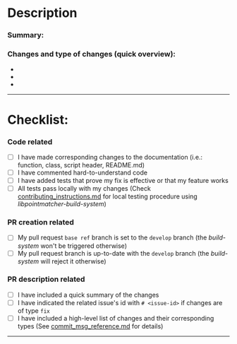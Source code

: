 # Description

### Summary:


### Changes and type of changes (quick overview):

-
-
-

---

# Checklist:

### Code related

- [ ] I have made corresponding changes to the documentation 
      (i.e.: function, class, script header, README.md)
- [ ] I have commented hard-to-understand code
- [ ] I have added tests that prove my fix is effective or that my feature works
- [ ] All tests pass locally with my changes 
      (Check [contributing_instructions.md](https://github.com/norlab-ulaval/libnabo/tree/develop/doc/contributing/contributing_instructions.md)
      for local testing procedure using _libpointmatcher-build-system_)

### PR creation related

- [ ] My pull request `base ref` branch is set to the `develop` branch 
     (the _build-system_ won't be triggered otherwise)
- [ ] My pull request branch is up-to-date with the `develop` branch 
     (the _build-system_ will reject it otherwise)

### PR description related

- [ ] I have included a quick summary of the changes
- [ ] I have indicated the related issue's id with `# <issue-id>` if changes are of type `fix`
- [ ] I have included a high-level list of changes and their corresponding types
      (See [commit_msg_reference.md](https://github.com/norlab-ulaval/libnabo/tree/develop/doc/contributing/commit_msg_reference.md)
      for details)

---

